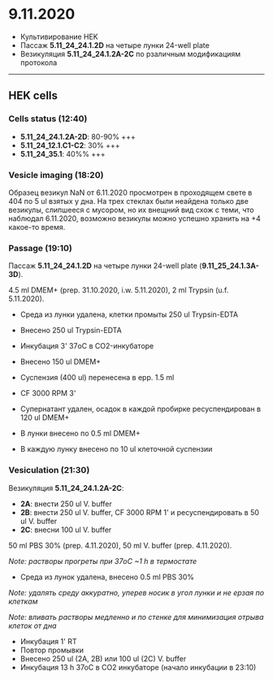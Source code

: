 9.11.2020
=========

- Культивирование HEK
- Пассаж **5.11_24_24.1.2D** на четыре лунки 24-well plate
- Везикуляция **5.11_24_24.1.2A-2C** по рзаличным модификациям протокола

---

## HEK cells 
### Cells status (12:40)
- **5.11_24_24.1.2A-2D**: 80-90% +++
- **5.11_24_12.1.C1-C2**: 30% +++
- **5.11_24_35.1**: 40%% +++

### Vesicle imaging (18:20)
Образец везикул NaN от 6.11.2020 просмотрен в проходящем свете в 404 по 5 ul взятых у дна. На трех стеклах были неайдена только две везикулы, слипшееся с мусором, но их внещний вид схож с теми, что наблюдал 6.11.2020, возможно везикулы можно успешно хранить на +4 какое-то время.

### Passage (19:10)
Пассаж **5.11_24_24.1.2D** на четыре лунки 24-well plate (**9.11_25_24.1.3A-3D**).

4.5 ml DMEM+ (prep. 31.10.2020, i.w. 5.11.2020), 2 ml Trypsin (u.f. 5.11.2020).

- Среда из лунки удалена, клетки промыты 250 ul Trypsin-EDTA
- Внесено 250 ul Trypsin-EDTA
- Инкубация 3' 37oC в CO2-инкубаторе
- Внесено 150 ul DMEM+
- Суспензия (400 ul) перенесена в epp. 1.5 ml
- CF 3000 RPM 3'
- Супернатант удален, осадок в каждой пробирке ресуспендирован в 120 ul DMEM+

- В лунки внесено по 0.5 ml DMEM+
- В каждую лунку внесено по 10 ul клеточной суспензии

### Vesiculation (21:30)
Везикуляция **5.11_24_24.1.2A-2C**:
- **2A**: внести 250 ul V. buffer
- **2B**: внести 250 ul V. buffer, CF 3000 RPM 1' и ресуспендировать в 50 ul V. buffer
- **2C**: внесни 100 ul V. buffer

50 ml PBS 30% (prep. 4.11.2020), 50 ml V. buffer (prep. 4.11.2020).

*Note: растворы прогреты при 37oC \~1 h в термостате* 

- Среда из лунок удалена, внесено 0.5 ml PBS 30%

*Note: удалять среду аккуратно, уперев носик в угол лунки и не ерзая по клеткам*

*Note: вливать растворы медленно и по стенке для минимизация отрыва клеток от дна*

- Инкубация 1' RT
- Повтор промывки
- Внесено 250 ul (2A, 2B) или 100 ul (2C) V. buffer
- Инкубация 13 h 37oC в CO2 инкубаторе (начало инкубации в 23:10)